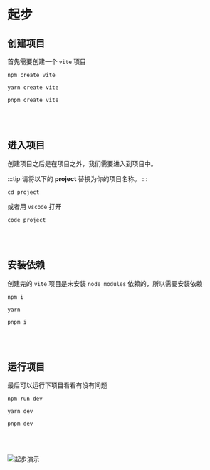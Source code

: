 # 起步

## 创建项目

首先需要创建一个 `vite` 项目

<CodeGroup>
  <CodeGroupItem title="npm" active>

```shell
npm create vite
```

  </CodeGroupItem>

  <CodeGroupItem title="yarn">

```shell
yarn create vite
```

  </CodeGroupItem>

  <CodeGroupItem title="pnpm">

```shell
pnpm create vite
```

  </CodeGroupItem>

</CodeGroup>

<br />
<br />

## 进入项目

创建项目之后是在项目之外，我们需要进入到项目中。

:::tip
请将以下的 **project** 替换为你的项目名称。
:::

```shell
cd project
```

或者用 `vscode` 打开

```shell
code project
```

<br />
<br />

## 安装依赖

创建完的 `vite` 项目是未安装 `node_modules` 依赖的，所以需要安装依赖

<CodeGroup>
  <CodeGroupItem title="npm" active>

```shell
npm i
```

  </CodeGroupItem>

  <CodeGroupItem title="yarn">

```shell
yarn
```

  </CodeGroupItem>

  <CodeGroupItem title="pnpm">

```shell
pnpm i
```

  </CodeGroupItem>

</CodeGroup>

<br />
<br />

## 运行项目

最后可以运行下项目看看有没有问题

<CodeGroup>
  <CodeGroupItem title="npm" active>

```shell
npm run dev
```

  </CodeGroupItem>

  <CodeGroupItem title="yarn">

```shell
yarn dev
```

  </CodeGroupItem>

  <CodeGroupItem title="pnpm">

```shell
pnpm dev
```

  </CodeGroupItem>

</CodeGroup>

<br />
<br />

![起步演示](/vite/start.gif)
